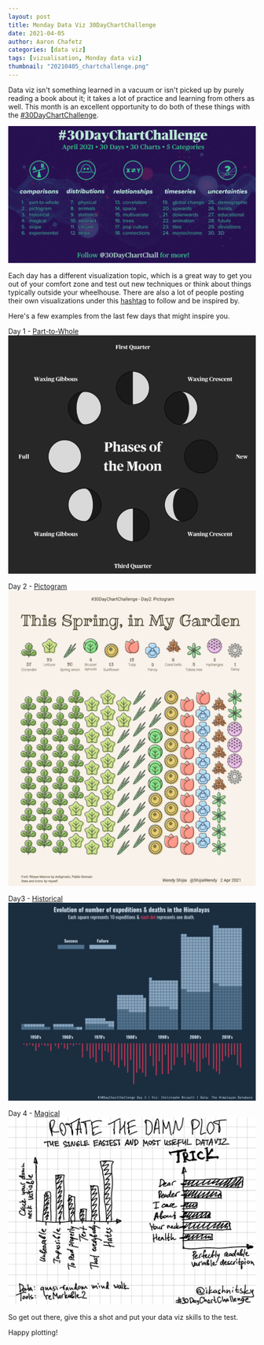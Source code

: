 ```yaml
---
layout: post
title: Monday Data Viz 30DayChartChallenge
date: 2021-04-05
author: Aaron Chafetz
categories: [data viz]
tags: [vizualisation, Monday data viz]
thumbnail: "20210405_chartchallenge.png"
---
```


Data viz isn't something learned in a vacuum or isn't picked up by purely reading a book about it; it takes a lot of practice and learning from others as well. This month is an excellent opportunity to do both of these things with the [#30DayChartChallenge](https://twitter.com/search?q=%2330DayChartChallenge&src=hashtag_click).

![chart challenge](/assets/img/posts/20210405_chartchallenge.png)

Each day has a different visualization topic, which is a great way to get you out of your comfort zone and test out new techniques or think about things typically outside your wheelhouse.  There are also a lot of people posting their own visualizations under this [hashtag](https://twitter.com/search?q=%2330DayChartChallenge&src=hashtag_click) to follow and be inspired by.

Here's a few examples from the last few days that might inspire you.

Day 1 - [Part-to-Whole](https://twitter.com/geokaramanis/status/1377687447732162562?s=20)
![part to whole](/assets/img/posts/20210405_karamanis_part-to-whole.png)

Day 2 - [Pictogram](https://twitter.com/ShijiaWendy/status/1378136869842509826?s=20)
![pictogram](/assets/img/posts/20210405_shijia_pictogram.png)

Day3 - [Historical](https://twitter.com/cnicault/status/1378673876171907076?s=20)  
![historical](/assets/img/posts/20210405_nicault_historical.png)

Day 4 - [Magical](https://twitter.com/ikashnitsky/status/1378673154730647555?s=20)
![magical](/assets/img/posts/20210405_kashnitsky_magical.png)

So get out there, give this a shot and put your data viz skills to the test.
  
Happy plotting!

